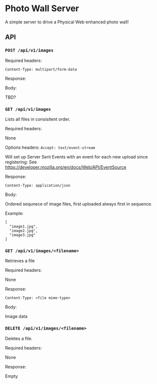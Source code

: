 # Photo Wall Server

A simple server to drive a Physical Web enhanced photo wall!


## API

### `POST /api/v1/images`

Required headers:

`Content-Type: multipart/form-data`

Response:

Body:

TBD?

### `GET /api/v1/images`

Lists all files in consisitent order.

Required headers:

None

Options headers:
`Accept: text/event-stream`

Will set up Server Sent Events with an event for each
new upload since registering: See
https://developer.mozilla.org/en/docs/Web/API/EventSource

Response:

`Content-Type: application/json`

Body:

Ordered sequnece of image files, first uploaded always first in sequence.

Example:

```
[
  "image1.jpg",
  "image2.jpg",
  "image3.jpg"
]
```

### `GET /api/v1/images/<filename>`

Retrieves a file

Required headers:

None

Response:

`Content-Type: <file mime-type>`

Body:

Image data

### `DELETE /api/v1/images/<filename>`

Deletes a file.

Required headers:

None

Response:

Empty
